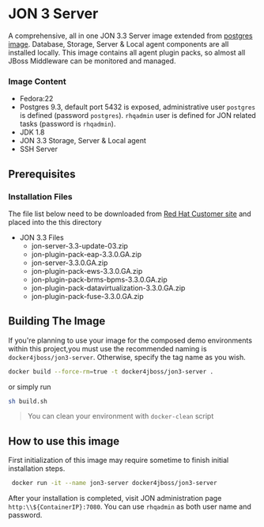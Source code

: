 JON 3 Server
=======

A comprehensive, all in one JON 3.3 Server image extended from [postgres image](../image-postgres-9/README.md). Database, Storage, Server & Local agent components are all installed locally. This image contains all agent plugin packs, so almost all JBoss Middleware can be monitored and managed.  

### Image Content

- Fedora:22
- Postgres 9.3, default port 5432 is exposed, administrative user ```postgres``` is defined (password ```postgres```). ```rhqadmin``` user is defined for JON related tasks (password is ```rhqadmin```).  
- JDK 1.8
- JON 3.3 Storage, Server & Local agent
- SSH Server

## Prerequisites

### Installation Files

The file list below need to be downloaded from [Red Hat Customer site](http://access.redhat.com) and placed into the this directory

* JON 3.3 Files
  * jon-server-3.3-update-03.zip
  * jon-plugin-pack-eap-3.3.0.GA.zip
  * jon-server-3.3.0.GA.zip
  * jon-plugin-pack-ews-3.3.0.GA.zip  
  * jon-plugin-pack-brms-bpms-3.3.0.GA.zip
  * jon-plugin-pack-datavirtualization-3.3.0.GA.zip
  * jon-plugin-pack-fuse-3.3.0.GA.zip  

## Building The Image
 If you're planning to use your image for the composed demo environments within this project,you must use the recommended naming is ```docker4jboss/jon3-server```. Otherwise, specify the tag name as you wish.

```bash
docker build --force-rm=true -t docker4jboss/jon3-server .
```

or simply run

```bash
sh build.sh
```

> You can clean your environment with ```docker-clean``` script

## How to use this image

First initialization of this image may require sometime to finish initial installation steps.

 ```bash
  docker run -it --name jon3-server docker4jboss/jon3-server
 ```

 After your installation is completed, visit JON administration page ```http:\\${ContainerIP}:7080```. You can use ```rhqadmin``` as both user name and password.  
